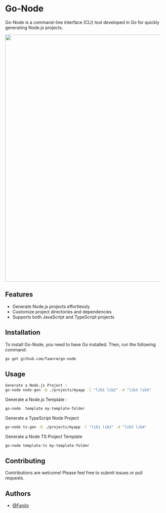 # Go-Node

Go-Node is a command-line interface (CLI) tool developed in Go for quickly generating Node.js projects.

<img width="800" src="./home.gif">

## Features

- Generate Node.js projects effortlessly
- Customize project directories and dependencies
- Supports both JavaScript and TypeScript projects

## Installation

To install Go-Node, you need to have Go installed. Then, run the following command:

```bash
go get github.com/faanrm/go-node
```

## Usage

```bash
Generate a Node.js Project :
go-node node-gen -D ./projects/myapp -l "lib1 lib2" -d "lib3 lib4"
```

Generate a Node.js Template :

```bash
go-node  template my-template-folder
```

Generate a TypeScript Node Project

```bash
go-node ts-gen -D ./projects/myapp -l "lib1 lib2" -d "lib3 lib4"
```

Generate a Node TS Project Template

```bash
go-node template-ts my-template-folder
```

## Contributing

Contributions are welcome! Please feel free to submit issues or pull requests.

## Authors

- [@Fanilo](https://www.github.com/faanrm)